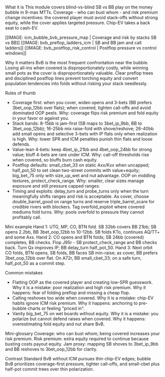 What it is
This module covers blind-vs-blind SB vs BB play on the money bubble in 9-max MTTs. Coverage - who can bust whom - and risk premium change incentives: the covered player must avoid stack-offs without strong equity, while the cover applies targeted pressure. Chip-EV takes a back seat to cash-EV.

[[IMAGE: icm_bubble_bvb_pressure_map | Coverage and risk by stacks SB vs BB]]
[[IMAGE: bvb_preflop_ladders_icm | SB and BB jam and call ladders]]
[[IMAGE: bvb_postflop_risk_control | Postflop pressure vs control windows]]

Why it matters
BvB is the most frequent confrontation near the bubble. Losing all-ins when covered is disproportionately costly, while winning small pots as the cover is disproportionately valuable. Clear preflop trees and disciplined postflop lines prevent torching equity and convert population tendencies into folds without risking your stack needlessly.

Rules of thumb
- Coverage first: when you cover, widen opens and 3-bets (BB prefers 3bet_oop_12bb over flats); when covered, tighten call-offs and avoid dominated OOP peels. Why: coverage flips risk premium and fold equity in your favor or against you.
- Stack bands: 8-15bb is jam-first (SB maps to 3bet_ip_9bb, BB to 3bet_oop_12bb); 16-25bb mix raise-fold with shove/reshove; 26-40bb add small opens and selective 3-bets with IP flats only when realization is high. Why: lower SPR and ICM penalties punish thin flats and loose defends.
- Value-lean 4-bets: keep 4bet_ip_21bb and 4bet_oop_24bb for strong value; bluff 4-bets are rare under ICM. Why: call-off thresholds rise when covered, so bluffs burn cash equity.
- Postflop defaults: small_cbet_33 on static Axx/Kxx when uncapped; half_pot_50 to set clean two-street commits with value+equity; big_bet_75 only with size_up_wet and nut advantage. OOP on middling textures, protect_check_range. Why: smaller, clear sizes manage exposure and still pressure capped ranges.
- Timing and exploits: delay_turn and probe_turns only when the turn meaningfully shifts ranges and risk is acceptable. As cover, choose double_barrel_good on range turns and reserve triple_barrel_scare for credible rivers with blockers. Tag overfold_exploit where covered mediums fold turns. Why: pools overfold to pressure they cannot profitably call.

Mini example
Hand 1: UTG, MP, CO, BTN fold. SB 32bb covers BB 21bb; SB opens 2.2bb, BB 3bet_oop_12bb to 10-12bb. SB folds KTo, continues AQ/TT+ and some Axs.
Hand 2: CO opens and BTN folds; SB 24bb (covered) completes, BB checks. Flop J95r - SB protect_check_range and BB checks back. Turn Qx improves IP; BB delay_turn half_pot_50.
Hand 3: Next orbit CO folds, BTN opens, SB folds, BB faces SB min-raise; as cover, BB prefers 3bet_oop_12bb over flat. On A72r, BB small_cbet_33; on a safe turn, half_pot_50 as a commit step.

Common mistakes
- Flatting OOP as the covered player and creating low-SPR guesswork. Why it is a mistake: poor realization and high risk premium. Why it happens: fear of folding preflop and missing a cheap flop.
- Calling reshoves too wide when covered. Why it is a mistake: chip-EV habits ignore ICM risk premium. Why it happens: anchoring to pre-bubble charts or feeling "priced in".
- Vanity big_bet_75 on wet boards without equity. Why it is a mistake: you polarize but cannot defend raises when covered. Why it happens: overestimating fold equity and nut share BvB.

Mini-glossary
Coverage: who can bust whom; being covered increases your risk premium.
Risk premium: extra equity required to continue because busting costs payout equity.
Jam proxy: mapping SB shoves to 3bet_ip_9bb and BB reshoves to 3bet_oop_12bb for clarity.

Contrast
Standard BvB without ICM pursues thin chip-EV edges; bubble BvB prioritizes coverage-first pressure, tighter call-offs, and small-cbet plus half-pot commit trees over thin polarization.

